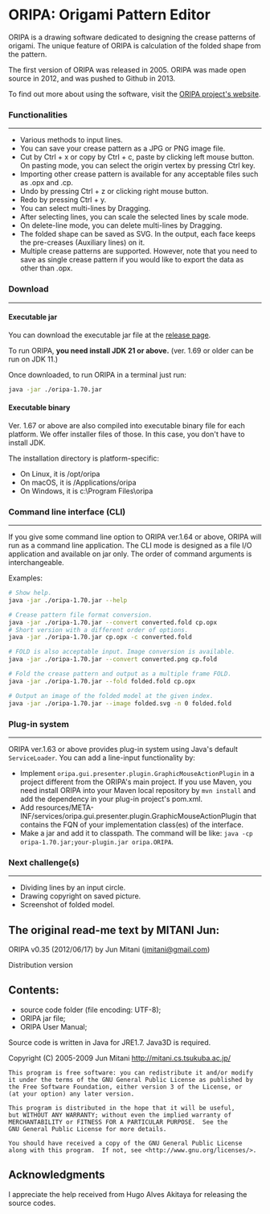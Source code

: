 ORIPA: Origami Pattern Editor
=============================

ORIPA is a drawing software dedicated to designing the crease patterns of origami. The unique feature of ORIPA is calculation of the folded shape from the pattern.

The first version of ORIPA was released in 2005. ORIPA was made open source in 2012, and was pushed to Github in 2013.

To find out more about using the software, visit the [ORIPA project's website](http://mitani.cs.tsukuba.ac.jp/oripa/).


### Functionalities
------------------
* Various methods to input lines.
* You can save your crease pattern as a JPG or PNG image file.
* Cut by Ctrl + x or copy by Ctrl + c, paste by clicking left mouse button.
  On pasting mode, you can select the origin vertex by pressing Ctrl key.
* Importing other crease pattern is available for any acceptable files such as .opx and .cp.
* Undo by pressing Ctrl + z or clicking right mouse button.
* Redo by pressing Ctrl + y.
* You can select multi-lines by Dragging.
* After selecting lines, you can scale the selected lines by scale mode.
* On delete-line mode, you can delete multi-lines by Dragging.	
* The folded shape can be saved as SVG. In the output, each face keeps the pre-creases (Auxiliary lines) on it.
* Multiple crease patterns are supported. However, note that you need to save as single crease pattern if you would like to export the data as other than .opx.

### Download
------------
#### Executable jar
You can download the executable jar file at the [release page](https://github.com/oripa/oripa/releases).

To run ORIPA, **you need install JDK 21 or above.** (ver. 1.69 or older can be run on JDK 11.)

Once downloaded, to run ORIPA in a terminal just run:

```sh
java -jar ./oripa-1.70.jar
```

#### Executable binary
Ver. 1.67 or above are also compiled into executable binary file for each platform.
We offer installer files of those. In this case, you don't have to install JDK.

The installation directory is platform-specific:

* On Linux, it is /opt/oripa
* On macOS, it is /Applications/oripa
* On Windows, it is c:\Program Files\oripa


### Command line interface (CLI)
---------------------------
If you give some command line option to ORIPA ver.1.64 or above, ORIPA will run as a command line application.
The CLI mode is designed as a file I/O application and available on jar only. The order of command arguments is interchangeable.

Examples:

```sh
# Show help.
java -jar ./oripa-1.70.jar --help
```

```sh
# Crease pattern file format conversion.
java -jar ./oripa-1.70.jar --convert converted.fold cp.opx
# Short version with a different order of options.
java -jar ./oripa-1.70.jar cp.opx -c converted.fold 

# FOLD is also acceptable input. Image conversion is available.
java -jar ./oripa-1.70.jar --convert converted.png cp.fold
```

```sh
# Fold the crease pattern and output as a multiple frame FOLD.
java -jar ./oripa-1.70.jar --fold folded.fold cp.opx
```

```sh
# Output an image of the folded model at the given index.
java -jar ./oripa-1.70.jar --image folded.svg -n 0 folded.fold
```



### Plug-in system
--------
ORIPA ver.1.63 or above provides plug-in system using Java's default `ServiceLoader`.
You can add a line-input functionality by:

* Implement `oripa.gui.presenter.plugin.GraphicMouseActionPlugin` in a project different from the ORIPA's main project. If you use Maven, you need install ORIPA into your Maven local repository by `mvn install` and add the dependency in your plug-in project's pom.xml.
* Add resources/META-INF/services/oripa.gui.presenter.plugin.GraphicMouseActionPlugin that contains
  the FQN of your implementation class(es) of the interface.
* Make a jar and add it to classpath. The command will be like: `java -cp oripa-1.70.jar;your-plugin.jar oripa.ORIPA`.

### Next challenge(s)
--------
* Dividing lines by an input circle.
* Drawing copyright on saved picture.
* Screenshot of folded model.


The original read-me text by MITANI Jun:
----
ORIPA v0.35 (2012/06/17) by Jun Mitani (jmitani@gmail.com)

Distribution version

## Contents:  
* source code folder (file encoding: UTF-8);  
* ORIPA jar file;  
* ORIPA User Manual;

Source code is written in Java for JRE1.7.
Java3D is required.

Copyright (C) 2005-2009 Jun Mitani http://mitani.cs.tsukuba.ac.jp/

    This program is free software: you can redistribute it and/or modify
    it under the terms of the GNU General Public License as published by
    the Free Software Foundation, either version 3 of the License, or
    (at your option) any later version.

    This program is distributed in the hope that it will be useful,
    but WITHOUT ANY WARRANTY; without even the implied warranty of
    MERCHANTABILITY or FITNESS FOR A PARTICULAR PURPOSE.  See the
    GNU General Public License for more details.

    You should have received a copy of the GNU General Public License
    along with this program.  If not, see <http://www.gnu.org/licenses/>.


## Acknowledgments

I appreciate the help received from Hugo Alves Akitaya for releasing the source codes.
